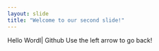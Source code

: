 ```yaml
---
layout: slide
title: "Welcome to our second slide!"
---
```

Hello Wordl| Github
Use the left arrow to go back!
